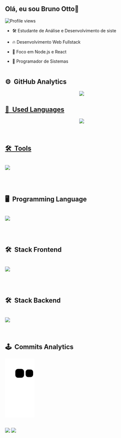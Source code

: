 ## Olá, eu sou Bruno Otto👋
<p align="left"> <img src="https://komarev.com/ghpvc/?username=brunocotto&color=yellow" alt="Profile views" /> </p>

- 🛠 Estudante de Análise e Desenvolvimento de siste
 
- 🔥 Desenvolvimento Web Fullstack

- 🎯 Foco em Node.js e React

- 💼 Programador de Sistemas
<br><br>

## ⚙️ &nbsp;GitHub Analytics
<div align="center">
  <a href="https://github.com/brunocotto">
  <img height="180em" src="https://github-readme-stats.vercel.app/api?username=brunocotto&show_icons=true&theme=vision-friendly-dark&include_all_commits=true&count_private=true"/>
</div>

## 🎲 &nbsp;Used Languages
<div align="center">
  <img height="180em" src="https://github-readme-stats.vercel.app/api/top-langs/?username=brunocotto&layout=compact&langs_count=7&theme=vision-friendly-dark"/>
</div>
<br><br>

## 🛠 &nbsp;Tools
<div style="display: inline_block"><br>
<a href="https://skillicons.dev">
  <img src="https://skillicons.dev/icons?i=linux,git,vscode" />
</a>
</div>
 
 <br><br>
 
 ## 🖥 &nbsp;Programming Language
<div style="display: inline_block"><br>
<a href="https://skillicons.dev">
  <img src="https://skillicons.dev/icons?i=javascript,typescript,python" />
</a>
</div>
 
 <br><br>
 
 ## 🛠 &nbsp;Stack Frontend
<div style="display: inline_block"><br>
<a href="https://skillicons.dev">
  <img src="https://skillicons.dev/icons?i=css,html,react,angular" />
</a>
</div>
 
 <br><br>
 
 ## 🛠 &nbsp;Stack Backend
<div style="display: inline_block"><br>
<a href="https://skillicons.dev">
  <img src="https://skillicons.dev/icons?i=nodejs,express" />
</a>
</div>
 <br><br>
  
## 🕹️ &nbsp;Commits Analytics 
<div> 
  
  ![Snake animation](https://github.com/brunocotto/brunocotto/blob/output/github-contribution-grid-snake.svg)
  
</div>
 
 <!-- Endereços para contato -->
<br>
<div> 
  <a href="https://www.linkedin.com/in/brunocotto" target="_blank"><img src="https://img.shields.io/badge/-LinkedIn-%230077B5?style=for-the-badge&logo=linkedin&logoColor=white" target="_blank"></a> 
  <a href = "mailto:bruno.ottoo@gmail.com"><img src="https://img.shields.io/badge/-Gmail-db4a39?style=for-the-badge&logo=gmail&logoColor=white" target="_blank"></a>
</div>
